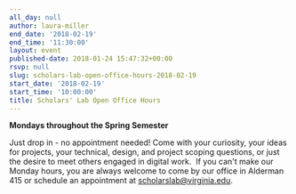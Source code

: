 ```yaml
---
all_day: null
author: laura-miller
end_date: '2018-02-19'
end_time: '11:30:00'
layout: event
published-date: 2018-01-24 15:47:32+00:00
rsvp: null
slug: scholars-lab-open-office-hours-2018-02-19
start_date: '2018-02-19'
start_time: '10:00:00'
title: Scholars' Lab Open Office Hours
---
```


**Mondays throughout the Spring Semester**

Just drop in - no appointment needed! Come with your curiosity, your ideas for projects, your technical, design, and project scoping questions, or just the desire to meet others engaged in digital work.  If you can't make our Monday hours, you are always welcome to come by our office in Alderman 415 or schedule an appointment at [scholarslab@virginia.edu](mailto:scholarslab@virginia.edu).

